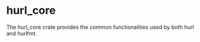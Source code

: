 hurl_core
===============

The hurl_core crate provides the common functionalities used by both hurl and hurlfmt.


